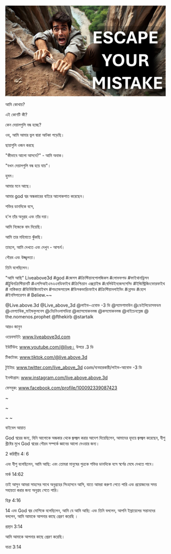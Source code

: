 ![Video cover image](../cover.jpeg "cover-photo")

আমি কোথায়?

এই কোণটি কী?

কেন দেয়ালগুলি বন্ধ হচ্ছে?

ওহ, আমি আমার ভুল দ্বারা আটকা পড়েছি।

ছায়াগুলি ওজন করছে

"কীভাবে আলো আসবে?" - আমি অবাক।

"যখন দেয়ালগুলি বন্ধ হয়ে যায়"।

হুমম।

আমার মনে আছে।

আমার god শ্বর অন্ধকারের বাইরে আলোকপাত করেছেন।

শক্তির ডানদিকে বসে,

হ'ল তাঁর অনুগ্রহ এবং তাঁর দয়া।

আমি নিজেকে বাদ দিয়েছি।

আমি তার মহিমাতে ঝুঁকছি।

তাহলে, আমি দেখতে এবং দেখুন - আশ্চর্য।

গৌরব এবং উজ্জ্বলতা।

তিনি বলেছিলেন।

"আমি আছি" Liveabove3d #god #জেসস #ক্রিস্টিয়ানপোলজিকস #লোভফগড #ফাইথানড্রিসন #ট্রুথিনক্রিস্টিয়ানটি #এসসিআইএনএএনডিফাইথ #ক্রিশ্চিয়ান এক্সপ্লাইন্ড #বেলিউইনজেসসেসিং #ইন্ডিস্ট্রিজিংফোরফাইথ # নাস্তিকতা #ডিবিউঙ্কিংমাইথস #গড্যান্ডসায়েন্স #ডিসকভারিংফাইথ #ক্রিস্টিয়ানলাইভিং #ব্লেসড #হোপ #ইনসিপারেশন # Beliew.~~

@Live.above.3d @Live_above_3d @লাইভ-এবোভ -3 ডি @স্যামশামাউন @ডেইলিডোসফডম @এমপ্যাথিক_মাইন্ডফুলনেস @টেচনিওলাসডিয়া @ক্যাসমোকনলজ @কসমোকনলজ @থাইচেনস্লেজ @ the.nomenos.prophet @fthekirb @startalk

আরও জানুন

ওয়েবসাইট: www.liveabove3d.com

ইউটিউব: www.youtube.com/@live। উপরে .3 ডি

টিকটোক: www.tiktok.com/@live.above.3d

টুইটার: www.twitter.com/live_above_3d com/ব্যবহারকারী/লাইভ-আবোভ -3 ডি

ইনস্টাগ্রাম: www.instagram.com/live.above.above.3d

ফেসবুক: www.facebook.com/profile/100092339087423

~

~

~ ~

বাইবেল আয়াত

God শ্বরের জন্য, যিনি আলোকে অন্ধকার থেকে জ্বলজ্বল করার আদেশ দিয়েছিলেন, আমাদের হৃদয়ে জ্বলজ্বল করেছেন, যীশু খ্রীষ্টের মুখে God শ্বরের গৌরব সম্পর্কে জ্ঞানের আলো দেওয়ার জন্য।

2 করিন্থীয় 4: 6

এবং যীশু বলেছিলেন, আমি আছি: এবং তোমরা মানুষের পুত্রকে শক্তির ডানদিকে বসে স্বর্গের মেঘে দেখতে পাবে।

মার্ক 14:62

তাই আসুন আমরা সাহসের সাথে অনুগ্রহের সিংহাসনে আসি, যাতে আমরা করুণা পেতে পারি এবং প্রয়োজনের সময় সহায়তা করার জন্য অনুগ্রহ পেতে পারি।

হিব্রু 4:16

14 এবং God শ্বর মোশিকে বলেছিলেন, আমি যে আমি আছি: এবং তিনি বললেন, আপনি ইস্রায়েলের সন্তানদের বললেন, আমি আমাকে আপনার কাছে প্রেরণ করেছি ।

প্রস্থান 3:14

আমি আমাকে আপনার কাছে প্রেরণ করেছি।

যাত্রা 3:14